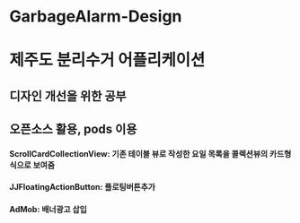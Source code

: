 # GarbageAlarm-Design
# 제주도 분리수거 어플리케이션 
## 디자인 개선을 위한 공부
## 오픈소스 활용, pods 이용
#### ScrollCardCollectionView: 기존 테이블 뷰로 작성한 요일 목록을 콜렉션뷰의 카드형식으로 보여줌
#### JJFloatingActionButton: 플로팅버튼추가
#### AdMob: 배너광고 삽입
